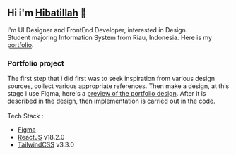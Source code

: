 ## Hi i'm [Hibatillah](https://github.com/hibatillah) 👋

I'm UI Designer and FrontEnd Developer, interested in Design.<br>
Student majoring Information System from Riau, Indonesia. Here is my [portfolio](https://hibatillah.github.io/portfolio).

### Portfolio project

The first step that i did first was to seek inspiration from various design sources, collect various appropriate references. Then make a design, at this stage i use Figma, here's a [preview of the portfolio design](https://www.figma.com/proto/vKBWGWtDWUEoOzEfooYYMz/mine?page-id=2%3A34&node-id=938-1686&viewport=18%2C23%2C0.41&scaling=scale-down&starting-point-node-id=938%3A1686). After it is described in the design, then implementation is carried out in the code.<br><br>
Tech Stack :
* [Figma](https://www.figma.com/)
* [ReactJS](https://react.dev/) v18.2.0
* [TailwindCSS](https://tailwindcss.com/) v3.3.0
